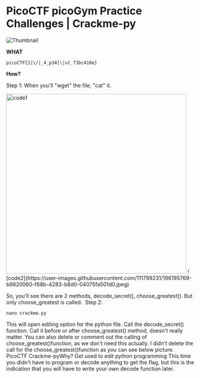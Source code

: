 # PicoCTF picoGym Practice Challenges | Crackme-py

![Thumbnail](https://user-images.githubusercontent.com/111799231/196196419-b23dd1a9-6e26-46db-9229-0e7c10328ef2.jpg)

**WHAT**
```
picoCTF{1|\/|_4_p34|\|ut_f3bc410e}
```

**How?**  

Step 1: 
When you'll "wget" the file, "cat" it.

<img width="482" alt="code1" src="https://user-images.githubusercontent.com/111799231/196195701-07848508-f1cc-43d9-98f8-763e6448dce3.png">
![code2](https://user-images.githubusercontent.com/111799231/196195769-b9820060-f68b-4283-b8d0-04075fa501d0.jpeg)

So, you'll see there are 2 methods, decode_secret(), choose_greatest(). But only choose_greatest is called. 
Step 2:
```
nano crackme.py
```
This will open editing option for the python file. Call the decode_secret() function. Call it before or after choose_greatest() method, doesn't really matter. You can also delete or comment out the calling of choose_greatest()function, as we don't need this actually. I didn't delete the call for the choose_greatest()function as you can see below picture.
PicoCTF Crackme-pyWhy?
Get used to edit python programming
This time you didn't have to program or decode anything to get the flag, but this is the indication that you will have to write your own decode function later.
